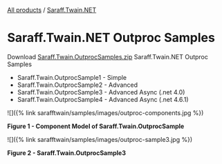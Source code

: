 [All products](../../) / [Saraff.Twain.NET](../#samples)
# Saraff.Twain.NET Outproc Samples
Download [Saraff.Twain.OutprocSamples.zip](https://goo.gl/Ywc7Zz) Saraff.Twain.NET Outproc Samples

* Saraff.Twain.OutprocSample1 - Simple 
* Saraff.Twain.OutprocSample2 - Advanced
* Saraff.Twain.OutprocSample3 - Advanced Async (.net 4.0)
* Saraff.Twain.OutprocSample4 - Advanced Async (.net 4.6.1)

![]({% link sarafftwain/samples/images/outproc-components.jpg %})

**Figure 1 - Component Model of  Saraff.Twain.OutprocSample**

![]({% link sarafftwain/samples/images/outproc-sample3.jpg %})

**Figure 2 - Saraff.Twain.OutprocSample3**
